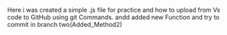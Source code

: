 Here i was created a simple .js file for practice and how to upload from Vs code to GitHub using git Commands.
andd added new Function and try to commit in branch two(Added_Method2)